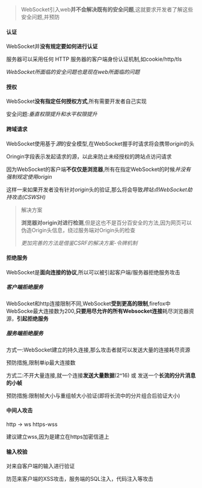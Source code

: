 > WebSocket引入web**并不会解决既有的安全问题**,这就要求开发者了解这些安全问题,并预防

#### 认证

WebSocket并**没有规定要如何进行认证**

服务器可以采用任何 HTTP 服务器的客户端身份认证机制,如cookie/http/tls

*WebSocket所面临的安全问题也是现在web所面临的问题*

#### 授权

WebSocket**没有指定任何授权方式**,所有需要开发者自己实现

安全问题:*垂直权限提升和水平权限提升*

#### 跨域请求

WebSocket使用基于*源*的安全模型,在WebSocket握手时请求将会携带*origin*的头

Oringin字段表示发起请求的源，以此来防止未经授权的跨站点访问请求

因为WebSocket的客户端**不仅仅是浏览器**,所有在指定WebSocket的时候*并没有强制规定使用origin*

这样一来如果开发者没有针对*origin*头的验证,那么将会导致*跨站点WebSocket劫持攻击(CSWSH)*

> 解决方案
>
> **浏览器对origin对进行检测**,但是这也不是百分百安全的方法,因为网页可以伪造Origin头信息，绕过服务端对Origin头的检查
>
> *更加完善的方法是借鉴CSRF的解决方案-令牌机制*

#### 拒绝服务

WebSocket是**面向连接的协议**,所以可以被引起客户端/服务器拒绝服务攻击

##### 客户端拒绝服务

WebSocket和http连接限制不同,WebSocket**受到更高的限制**,firefox中WebSocke最大连接数为200,**只要用尽允许的所有Websocket连接**耗尽浏览器资源，**引起拒绝服务**

##### 服务端拒绝服务

方式一:WebSocket建立的持久连接,那么攻击者就可以发送大量的连接耗尽资源

预防措施,限制单ip最大连接数

方式二:不开大量连接,就一个连接**发送大量数据**(2^16) 或 发送一个**长流的分片消息的小帧**

预防措施:限制帧大小与重组帧大小验证(即将长流中的分片组合后验证大小)

#### 中间人攻击

http -> ws  https-wss

建议建立wss,因为是建立在https加密信道上

#### 输入校验

对来自客户端的输入进行验证

防范来客户端的XSS攻击，服务端的SQL注入，代码注入等攻击